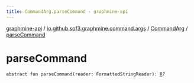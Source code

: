 ```yaml
---
title: CommandArg.parseCommand - graphmine-api
---
```


[graphmine-api](../../index.html) / [io.github.sof3.graphmine.command.args](../index.html) / [CommandArg](index.html) / [parseCommand](./parse-command.html)

# parseCommand

`abstract fun parseCommand(reader: FormattedStringReader): `[`R`](-wrapper/index.html#R)`?`